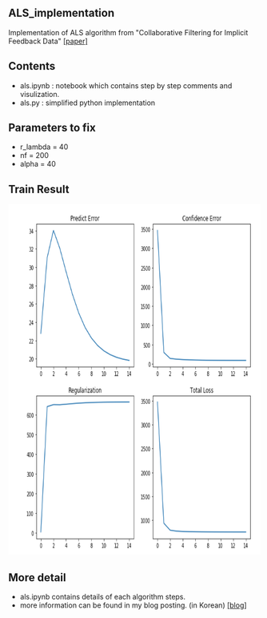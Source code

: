 ## ALS_implementation
Implementation of ALS algorithm from "Collaborative Filtering for Implicit Feedback Data" [[paper]](http://yifanhu.net/PUB/cf.pdf)  

## Contents
- als.ipynb : notebook which contains step by step comments and visulization.
- als.py : simplified python implementation

## Parameters to fix
- r_lambda = 40
- nf = 200
- alpha = 40

## Train Result
<img src="./train_result.png" width=auto height=700></img>

## More detail
- als.ipynb contains details of each algorithm steps.
- more information can be found in my blog posting. (in Korean) [[blog]](https://yeomko.tistory.com/8) 

